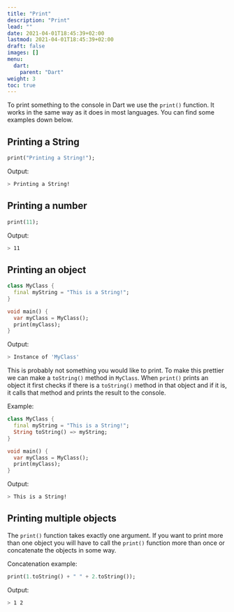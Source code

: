 ```yaml
---
title: "Print"
description: "Print"
lead: ""
date: 2021-04-01T18:45:39+02:00
lastmod: 2021-04-01T18:45:39+02:00
draft: false 
images: []
menu: 
  dart:
    parent: "Dart"
weight: 3
toc: true
---
```


To print something to the console in Dart we use the `print()` function. It works in the same way as it does in most languages. You can find some examples down below.

## Printing a String

```dart
print("Printing a String!");
```

Output:

```sh
> Printing a String!
```

## Printing a number

```dart
print(11);
```

Output:

```sh
> 11
```

## Printing an object

```dart
class MyClass {
  final myString = "This is a String!";
}

void main() {
  var myClass = MyClass();
  print(myClass);
}
```

Output:

```sh
> Instance of 'MyClass'
```

This is probably not something you would like to print. To make this prettier we can make a `toString()` method in `MyClass`. When `print()` prints an object it first checks if there is a `toString()` method in that object and if it is, it calls that method and prints the result to the console.

Example:

```dart
class MyClass {
  final myString = "This is a String!";
  String toString() => myString;
}

void main() {
  var myClass = MyClass();
  print(myClass);
}
```

Output: 

```sh
> This is a String!
```

## Printing multiple objects

The `print()` function takes exactly one argument. If you want to print more than one object you will have to call the `print()` function more than once or concatenate the objects in some way. 

Concatenation example:

```dart
print(1.toString() + " " + 2.toString());
```

Output:

```sh
> 1 2
```
